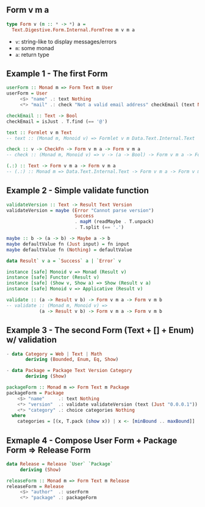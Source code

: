 ## Form v m a

``` haskell
type Form v (m :: * -> *) a = 
  Text.Digestive.Form.Internal.FormTree m v m a
```

- `v`: string-like to display messages/errors
- `m`: some monad
- `a`: return type


## Example 1 - The first Form


``` haskell
userForm :: Monad m => Form Text m User
userForm = User
     <$> "name" .: text Nothing
     <*> "mail" .: check "Not a valid email address" checkEmail (text Nothing)
```

``` haskell
checkEmail :: Text -> Bool
checkEmail = isJust . T.find (== '@')
```


``` haskell
text :: Formlet v m Text
-- text :: (Monad m, Monoid v) => Formlet v m Data.Text.Internal.Text
```

``` haskell
check :: v -> CheckFn -> Form v m a -> Form v m a
-- check :: (Monad m, Monoid v) => v -> (a -> Bool) -> Form v m a -> Form v m a
```

``` haskell
(.:) :: Text -> Form v m a -> Form v m a
-- (.:) :: Monad m => Data.Text.Internal.Text -> Form v m a -> Form v m a
```


## Example 2 - Simple validate function

``` haskell
validateVersion :: Text -> Result Text Version
validateVersion = maybe (Error "Cannot parse version")
                         Success
                         . mapM (readMaybe . T.unpack)
                         . T.split (== '.')
```
        
``` haskell
maybe :: b -> (a -> b) -> Maybe a -> b 
maybe defaultValue fn (Just input) = fn input
maybe defaultValue fn (Nothing) = defaultValue
```

``` haskell
data Result` v a = `Success` a | `Error` v

instance [safe] Monoid v => Monad (Result v)
instance [safe] Functor (Result v)
instance [safe] (Show v, Show a) => Show (Result v a)
instance [safe] Monoid v => Applicative (Result v)
```


``` haskell
validate :: (a -> Result v b) -> Form v m a -> Form v m b
-- validate :: (Monad m, Monoid v) =>
            (a -> Result v b) -> Form v m a -> Form v m b
```


## Example 3 - The second Form (Text + [] + Enum) w/ validation

``` haskell
- data Category = Web | Text | Math
       deriving (Bounded, Enum, Eq, Show)

- data Package = Package Text Version Category
       deriving (Show)
```

``` haskell
packageForm :: Monad m => Form Text m Package
packageForm = Package
    <$> "name"     .: text Nothing
    <*> "version"  .: validate validateVersion (text (Just "0.0.0.1"))
    <*> "category" .: choice categories Nothing
  where
    categories = [(x, T.pack (show x)) | x <- [minBound .. maxBound]]
```


## Exmaple 4 - Compose User Form + Package Form => Release Form

``` haskell
data Release = Release `User` `Package`
     deriving (Show)
```

``` haskell
releaseForm :: Monad m => Form Text m Release
releaseForm = Release
     <$> "author"  .: userForm
     <*> "package" .: packageForm
```

